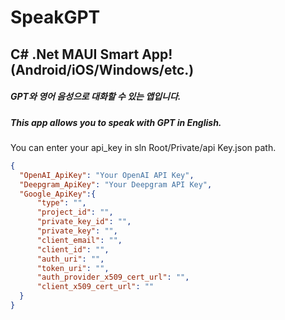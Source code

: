# SpeakGPT

<H2>C# .Net MAUI Smart App! (Android/iOS/Windows/etc.)</H2>
<H5>GPT와 영어 음성으로 대화할 수 있는 앱입니다.</H5>
<H5>This app allows you to speak with GPT in English.</H5>

<P>You can enter your api_key in sln Root/Private/api Key.json path.</P>


```json
{
  "OpenAI_ApiKey": "Your OpenAI API Key",
  "Deepgram_ApiKey": "Your Deepgram API Key",
  "Google_ApiKey":{
      "type": "",
      "project_id": "",
      "private_key_id": "",
      "private_key": "",
      "client_email": "",
      "client_id": "",
      "auth_uri": "",
      "token_uri": "",
      "auth_provider_x509_cert_url": "",
      "client_x509_cert_url": ""
  }
}
```
